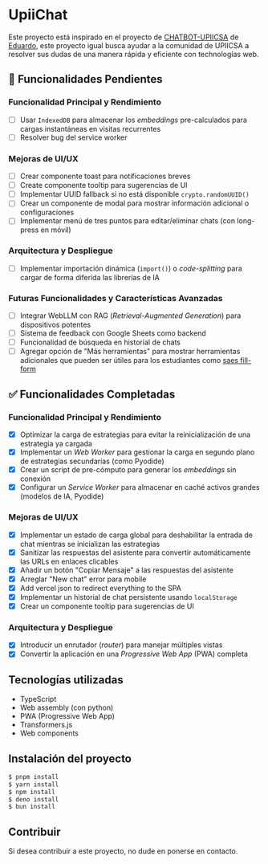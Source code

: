 # UpiiChat

Este proyecto está inspirado en el proyecto de [CHATBOT-UPIICSA](https://github.com/EduDN/CHATBOT-UPIICSA)
de [Eduardo](https://github.com/EduDN), este proyecto igual busca ayudar a la
comunidad de UPIICSA a resolver sus dudas de una manera rápida y eficiente con
technologías web.

## **🚧 Funcionalidades Pendientes**

### **Funcionalidad Principal y Rendimiento**

- [ ] Usar `IndexedDB` para almacenar los _embeddings_ pre-calculados para cargas instantáneas en visitas recurrentes
- [ ] Resolver bug del service worker

### **Mejoras de UI/UX**

- [ ] Crear componente toast para notificaciones breves
- [ ] Create componente tooltip para sugerencias de UI
- [ ] Implementar UUID fallback si no está disponible `crypto.randomUUID()`
- [ ] Crear un componente de modal para mostrar información adicional o configuraciones
- [ ] Implementar menú de tres puntos para editar/eliminar chats (con long-press en móvil)

### **Arquitectura y Despliegue**

- [ ] Implementar importación dinámica (`import()`) o _code-splitting_ para cargar de forma diferida las librerías de IA

### **Futuras Funcionalidades y Características Avanzadas**

- [ ] Integrar WebLLM con RAG (_Retrieval-Augmented Generation_) para dispositivos potentes
- [ ] Sistema de feedback con Google Sheets como backend
- [ ] Funcionalidad de búsqueda en historial de chats
- [ ] Agregar opción de "Más herramientas" para mostrar herramientas adicionales que pueden ser útiles para los estudiantes como [saes fill-form](https://chromewebstore.google.com/detail/saes%20fill-form/hlgobbbmkdngojnbhcfhnghjlpnkfelb)

## **✅ Funcionalidades Completadas**

### **Funcionalidad Principal y Rendimiento**

- [x] Optimizar la carga de estrategias para evitar la reinicialización de una estrategia ya cargada
- [x] Implementar un _Web Worker_ para gestionar la carga en segundo plano de estrategias secundarias (como Pyodide)
- [x] Crear un script de pre-cómputo para generar los _embeddings_ sin conexión
- [x] Configurar un _Service Worker_ para almacenar en caché activos grandes (modelos de IA, Pyodide)

### **Mejoras de UI/UX**

- [x] Implementar un estado de carga global para deshabilitar la entrada de chat mientras se inicializan las estrategias
- [x] Sanitizar las respuestas del asistente para convertir automáticamente las URLs en enlaces clicables
- [x] Añadir un botón "Copiar Mensaje" a las respuestas del asistente
- [x] Arreglar "New chat" error para mobile
- [x] Add vercel json to redirect everything to the SPA
- [x] Implementar un historial de chat persistente usando `localStorage`
- [x] Crear un componente tooltip para sugerencias de UI

### **Arquitectura y Despliegue**

- [x] Introducir un enrutador (_router_) para manejar múltiples vistas
- [x] Convertir la aplicación en una _Progressive Web App_ (PWA) completa

## Tecnologías utilizadas

- TypeScript
- Web assembly (con python)
- PWA (Progressive Web App)
- Transformers.js
- Web components

## Instalación del proyecto

```bash
$ pnpm install
$ yarn install
$ npm install
$ deno install
$ bun install
```

## Contribuir

Si desea contribuir a este proyecto, no dude en ponerse en contacto.
